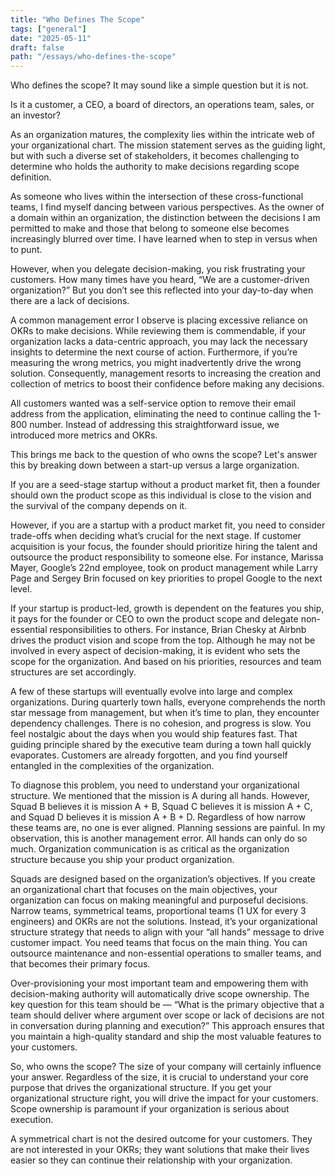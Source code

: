 ```yaml
---
title: "Who Defines The Scope"
tags: ["general"]
date: "2025-05-11"
draft: false
path: "/essays/who-defines-the-scope"
---
```


Who defines the scope? It may sound like a simple question but it is not.

Is it a customer, a CEO, a board of directors, an operations team, sales, or an investor? 

As an organization matures, the complexity lies within the intricate web of your organizational chart. The mission statement serves as the guiding light, but with such a diverse set of stakeholders, it becomes challenging to determine who holds the authority to make decisions regarding scope definition. 

As someone who lives within the intersection of these cross-functional teams, I find myself dancing between various perspectives. As the owner of a domain within an organization, the distinction between the decisions I am permitted to make and those that belong to someone else becomes increasingly blurred over time. I have learned when to step in versus when to punt.

However, when you delegate decision-making, you risk frustrating your customers. How many times have you heard, “We are a customer-driven organization?” But you don’t see this reflected into your day-to-day when there are a lack of decisions.

A common management error I observe is placing excessive reliance on OKRs to make decisions. While reviewing them is commendable, if your organization lacks a data-centric approach, you may lack the necessary insights to determine the next course of action. Furthermore, if you’re measuring the wrong metrics, you might inadvertently drive the wrong solution. Consequently, management resorts to increasing the creation and collection of metrics to boost their confidence before making any decisions. 

All customers wanted was a self-service option to remove their email address from the application, eliminating the need to continue calling the 1-800 number. Instead of addressing this straightforward issue, we introduced more metrics and OKRs. 

This brings me back to the question of who owns the scope? Let's answer this by breaking down between a start-up versus a large organization.

If you are a seed-stage startup without a product market fit, then a founder should own the product scope as this individual is close to the vision and the survival of the company depends on it.

However, if you are a startup with a product market fit, you need to consider trade-offs when deciding what’s crucial for the next stage. If customer acquisition is your focus, the founder should prioritize hiring the talent and outsource the product responsibility to someone else. For instance, Marissa Mayer, Google’s 22nd employee, took on product management while Larry Page and Sergey Brin focused on key priorities to propel Google to the next level. 

If your startup is product-led, growth is dependent on the features you ship, it pays for the founder or CEO to own the product scope and delegate non-essential responsibilities to others. For instance, Brian Chesky at Airbnb drives the product vision and scope from the top. Although he may not be involved in every aspect of decision-making, it is evident who sets the scope for the organization. And based on his priorities, resources and team structures are set accordingly.

A few of these startups will eventually evolve into large and complex organizations. During quarterly town halls, everyone comprehends the north star message from management, but when it’s time to plan, they encounter dependency challenges. There is no cohesion, and progress is slow. You feel nostalgic about the days when you would ship features fast. That guiding principle shared by the executive team during a town hall quickly evaporates. Customers are already forgotten, and you find yourself entangled in the complexities of the organization. 

To diagnose this problem, you need to understand your organizational structure. We mentioned that the mission is A during all hands. However, Squad B believes it is mission A + B, Squad C believes it is mission A + C, and Squad D believes it is mission A + B + D. Regardless of how narrow these teams are, no one is ever aligned. Planning sessions are painful. In my observation, this is another management error. All hands can only do so much. Organization communication is as critical as the organization structure because you ship your product organization.

Squads are designed based on the organization’s objectives. If you create an organizational chart that focuses on the main objectives, your organization can focus on making meaningful and purposeful decisions. Narrow teams, symmetrical teams, proportional teams (1 UX for every 3 engineers) and OKRs are not the solutions. Instead, it’s your organizational structure strategy that needs to align with your “all hands” message to drive customer impact. You need teams that focus on the main thing. You can outsource maintenance and non-essential operations to smaller teams, and that becomes their primary focus. 

Over-provisioning your most important team and empowering them with decision-making authority will automatically drive scope ownership. The key question for this team should be — “What is the primary objective that a team should deliver where argument over scope or lack of decisions are not in conversation during planning and execution?” This approach ensures that you maintain a high-quality standard and ship the most valuable features to your customers.

So, who owns the scope? The size of your company will certainly influence your answer. Regardless of the size, it is crucial to understand your core purpose that drives the organizational structure. If you get your organizational structure right, you will drive the impact for your customers. Scope ownership is paramount if your organization is serious about execution.

A symmetrical chart is not the desired outcome for your customers. They are not interested in your OKRs; they want solutions that make their lives easier so they can continue their relationship with your organization.

